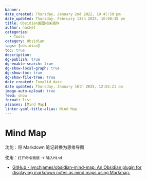 ```yaml
---
banner: 
date_created: Thursday, January 2nd 2022, 10:45:50 pm
date_updated: Thursday, February 13th 2025, 10:00:35 pm
title: Obsidian画图相关插件
author: hacket
categories:
  - Tools
category: Obsidian
tags: [obsidian]
toc: true
description: 
dg-publish: true
dg-enable-search: true
dg-show-local-graph: true
dg-show-toc: true
dg-show-file-tree: true
date created: Invalid date
date updated: Thursday, January 16th 2025, 12:03:21 am
image-auto-upload: true
feed: show
format: list
aliases: [Mind Map]
linter-yaml-title-alias: Mind Map
---
```


# Mind Map

功能：将 Markdown 笔记转换为思维导图

使用：`打开命令面板` → `输入Mind`

- [GitHub - lynchjames/obsidian-mind-map: An Obsidian plugin for displaying markdown notes as mind maps using Markmap.](https://github.com/lynchjames/obsidian-mind-map)
